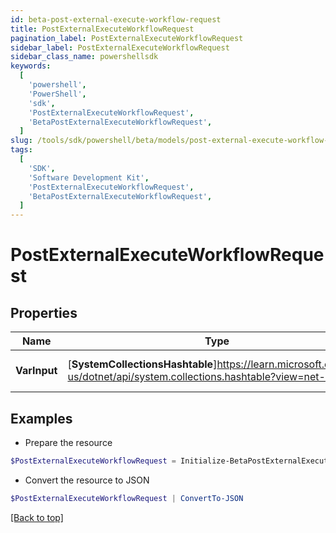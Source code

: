 ```yaml
---
id: beta-post-external-execute-workflow-request
title: PostExternalExecuteWorkflowRequest
pagination_label: PostExternalExecuteWorkflowRequest
sidebar_label: PostExternalExecuteWorkflowRequest
sidebar_class_name: powershellsdk
keywords:
  [
    'powershell',
    'PowerShell',
    'sdk',
    'PostExternalExecuteWorkflowRequest',
    'BetaPostExternalExecuteWorkflowRequest',
  ]
slug: /tools/sdk/powershell/beta/models/post-external-execute-workflow-request
tags:
  [
    'SDK',
    'Software Development Kit',
    'PostExternalExecuteWorkflowRequest',
    'BetaPostExternalExecuteWorkflowRequest',
  ]
---
```


# PostExternalExecuteWorkflowRequest

## Properties

| Name | Type | Description | Notes |
| --- | --- | --- | --- |
| **VarInput** | [**SystemCollectionsHashtable**]https://learn.microsoft.com/en-us/dotnet/api/system.collections.hashtable?view=net-9.0 | The input for the workflow | [optional] |

## Examples

- Prepare the resource

```powershell
$PostExternalExecuteWorkflowRequest = Initialize-BetaPostExternalExecuteWorkflowRequest  -VarInput {customAttribute1=value1, customAttribute2=value2}
```

- Convert the resource to JSON

```powershell
$PostExternalExecuteWorkflowRequest | ConvertTo-JSON
```

[[Back to top]](#)

